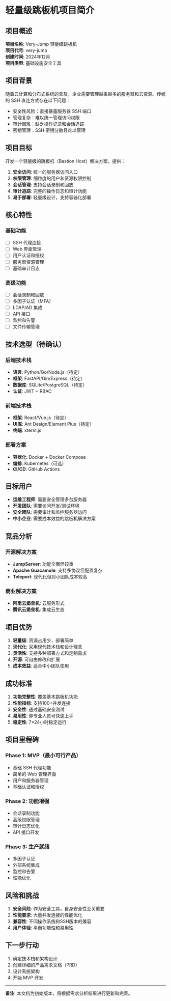 # 轻量级跳板机项目简介

## 项目概述

**项目名称**: Very-Jump 轻量级跳板机  
**项目代号**: very-jump  
**创建时间**: 2024年12月  
**项目类型**: 基础设施安全工具

## 项目背景

随着云计算和分布式系统的普及，企业需要管理越来越多的服务器和云资源。传统的 SSH 直连方式存在以下问题：

- 安全性风险：直接暴露服务器 SSH 端口
- 管理复杂：难以统一管理访问权限
- 审计困难：缺乏操作记录和会话追踪
- 密钥管理：SSH 密钥分散且难以管理

## 项目目标

开发一个轻量级的跳板机（Bastion Host）解决方案，提供：

1. **安全访问**: 统一的服务器访问入口
2. **权限管理**: 细粒度的用户和资源权限控制
3. **会话管理**: 支持会话录制和回放
4. **审计追踪**: 完整的操作日志和审计功能
5. **易于部署**: 轻量级设计，支持容器化部署

## 核心特性

### 基础功能
- [ ] SSH 代理连接
- [ ] Web 界面管理
- [ ] 用户认证和授权
- [ ] 服务器资源管理
- [ ] 基础审计日志

### 高级功能
- [ ] 会话录制和回放
- [ ] 多因子认证（MFA）
- [ ] LDAP/AD 集成
- [ ] API 接口
- [ ] 监控和告警
- [ ] 文件传输管理

## 技术选型（待确认）

### 后端技术栈
- **语言**: Python/Go/Node.js（待定）
- **框架**: FastAPI/Gin/Express（待定）
- **数据库**: SQLite/PostgreSQL（待定）
- **认证**: JWT + RBAC

### 前端技术栈
- **框架**: React/Vue.js（待定）
- **UI库**: Ant Design/Element Plus（待定）
- **终端**: xterm.js

### 部署方案
- **容器化**: Docker + Docker Compose
- **编排**: Kubernetes（可选）
- **CI/CD**: GitHub Actions

## 目标用户

- **运维工程师**: 需要安全管理多台服务器
- **开发团队**: 需要访问开发/测试环境
- **安全团队**: 需要审计和监控服务器访问
- **中小企业**: 需要成本效益的跳板机解决方案

## 竞品分析

### 开源解决方案
- **JumpServer**: 功能全面但较重
- **Apache Guacamole**: 支持多协议但配置复杂
- **Teleport**: 现代化但对小团队成本较高

### 商业解决方案
- **阿里云堡垒机**: 云服务形式
- **腾讯云堡垒机**: 集成云生态

## 项目优势

1. **轻量级**: 资源占用少，部署简单
2. **现代化**: 采用现代技术栈和设计理念
3. **灵活性**: 支持多种部署方式和定制需求
4. **开源**: 可自由修改和扩展
5. **成本效益**: 适合中小团队使用

## 成功标准

1. **功能完整性**: 覆盖基本跳板机功能
2. **性能指标**: 支持100+并发连接
3. **安全性**: 通过基础安全测试
4. **易用性**: 非专业人员可快速上手
5. **稳定性**: 7×24小时稳定运行

## 项目里程碑

### Phase 1: MVP（最小可行产品）
- 基础 SSH 代理功能
- 简单的 Web 管理界面
- 用户和服务器管理
- 基础认证和授权

### Phase 2: 功能增强
- 会话录制功能
- 高级权限管理
- 审计日志优化
- API 接口开发

### Phase 3: 生产就绪
- 多因子认证
- 外部系统集成
- 监控和告警
- 性能优化

## 风险和挑战

1. **安全风险**: 作为安全工具，自身安全性至关重要
2. **性能要求**: 大量并发连接的性能优化
3. **兼容性**: 不同操作系统和SSH版本的兼容
4. **用户体验**: 平衡功能性和易用性

## 下一步行动

1. 确定技术栈和架构设计
2. 创建详细的产品需求文档（PRD）
3. 设计系统架构
4. 开始 MVP 开发

---

**备注**: 本文档为初始版本，将根据需求分析结果进行更新和完善。
